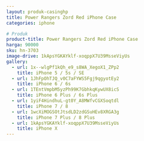 ```yaml
---
layout: produk-casinghp
title: Power Rangers Zord Red iPhone Case
categories: iphone

# Produk
product-title: Power Rangers Zord Red iPhone Case
harga: 90000
sku: hn-3703
image-drive: 1kApsYGKAYklf-xoqppX7U39MsseViyUs
gallery:
  - url: 1x--wlgPf1kQh_e9_s8WA_XegoX1_ZPp2
    title: iPhone 5 / 5s / SE
  - url: 1JhFpOhTJQ_v0C7aFYWS5Fgj9qgyotEy2
    title: iPhone 6 / 6s
  - url: 1TEntVmpbM5yzPh99K7GbhkqKywUX8icS
    title: iPhone 6 Plus / 6s Plus
  - url: 1yiF4HindhuL-gt0Y_A8MWfvCGXSoqtdl
    title: iPhone 7 / 8
  - url: 1wcXiMOGSOtJtsdLD2zdGSuHEv8XRGA3g
    title: iPhone 7 Plus / 8 Plus
  - url: 1kApsYGKAYklf-xoqppX7U39MsseViyUs
    title: iPhone X
---
```

